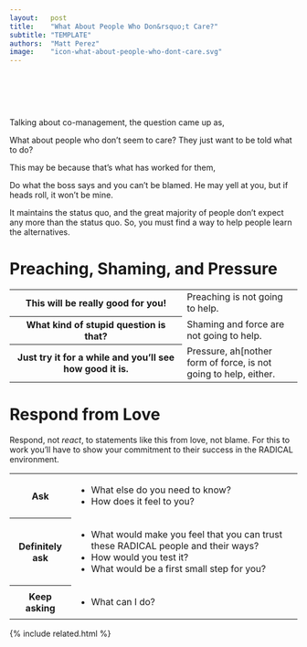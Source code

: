 ```yaml
---
layout:   post
title:    "What About People Who Don&rsquo;t Care?"
subtitle: "TEMPLATE"
authors:  "Matt Perez"
image:    "icon-what-about-people-who-dont-care.svg"
---
```


<div style="display:none;">
 <p>Maybe that is what has worked for them. In any case, they want others to know that they don&rsquo;t care.</p>
</div>

<h1>&nbsp;</h1>
 <p>Talking about co-management, the question came up as,</p>
  <div class="_citation">
   <p>What about people who don&rsquo;t seem to care? They just want to be told what to do?</p>
  </div>
 <p>This may be because that&rsquo;s what has worked for them,</p>
  <div class="_citation">
   <p>Do what the boss says and you can&rsquo;t be blamed. He may yell at you, but if heads roll, it won&rsquo;t be mine.</p>
  </div>
 <p>It maintains the status quo, and the great majority of people don&rsquo;t expect any more than the status quo. So, you must find a way to help people learn the alternatives.</p>

<h1>Preaching, Shaming, and Pressure</h1>
 <div class="_center">
  <table class="_h2table" width="90%">
   <tr>
    <th width="60%"><span class="_quotespan">This will be really good for you!</span></th>
    <td width="40%">Preaching is not going to help.</td>
   </tr>
   <tr>
    <th width="60%"><span class="_quotespan">What kind of stupid question is that?</span></td>
    <td width="40%">Shaming and force are not going to help.</td>
   </tr>
   <tr>
    <th width="60%"><span class="_quotespan">Just try it for a while and you&rsquo;ll see how good it is.</span></th>
    <td width="40%">Pressure, ah[nother form of force, is not going to help, either.</td>
   </tr>
  </table>
 </div>

<h1>Respond from Love</h1>
 <p>Respond, not <em>react</em>, to statements like this from love, not blame. For this to work you&rsquo;ll have to show your commitment to their success in the <span class="_paradigm">RADICAL</span> environment.</p>
 <div class="_center">
  <table class="_h2table" width="90%">
   <tr>
    <th>Ask</th>
    <td>
     <ul>
      <li>What else do you need to know?</li>
      <li>How does it feel to you?</li>
     </ul>
    </td>
   </tr>
   <tr>
    <th>Definitely ask</th>
    <td>
     <ul>
      <li>What would make you feel that you can trust these RADICAL people and their ways?</li>
      <li>How would you test it?</li>
      <li>What would be a first small step for you?</li>
     </ul>
    </td>
   </tr>
   <tr>
    <th>Keep asking</th>
    <td>
     <ul>
      <li>What can I do?</li> 
     </ul>
    </td>
   </tr>
  </table>
 </div>

{% include related.html %}

